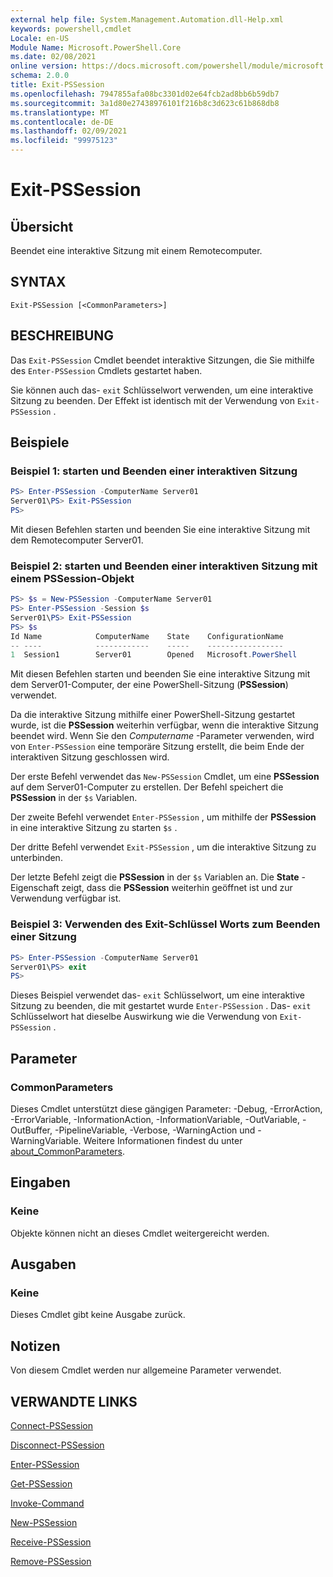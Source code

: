 ```yaml
---
external help file: System.Management.Automation.dll-Help.xml
keywords: powershell,cmdlet
Locale: en-US
Module Name: Microsoft.PowerShell.Core
ms.date: 02/08/2021
online version: https://docs.microsoft.com/powershell/module/microsoft.powershell.core/exit-pssession?view=powershell-7&WT.mc_id=ps-gethelp
schema: 2.0.0
title: Exit-PSSession
ms.openlocfilehash: 7947855afa08bc3301d02e64fcb2ad8bb6b59db7
ms.sourcegitcommit: 3a1d80e27438976101f216b8c3d623c61b868db8
ms.translationtype: MT
ms.contentlocale: de-DE
ms.lasthandoff: 02/09/2021
ms.locfileid: "99975123"
---
```

# Exit-PSSession

## Übersicht
Beendet eine interaktive Sitzung mit einem Remotecomputer.

## SYNTAX

```
Exit-PSSession [<CommonParameters>]
```

## BESCHREIBUNG

Das `Exit-PSSession` Cmdlet beendet interaktive Sitzungen, die Sie mithilfe des `Enter-PSSession` Cmdlets gestartet haben.

Sie können auch das- `exit` Schlüsselwort verwenden, um eine interaktive Sitzung zu beenden. Der Effekt ist identisch mit der Verwendung von `Exit-PSSession` .

## Beispiele

### Beispiel 1: starten und Beenden einer interaktiven Sitzung

```powershell
PS> Enter-PSSession -ComputerName Server01
Server01\PS> Exit-PSSession
PS>
```

Mit diesen Befehlen starten und beenden Sie eine interaktive Sitzung mit dem Remotecomputer Server01.

### Beispiel 2: starten und Beenden einer interaktiven Sitzung mit einem PSSession-Objekt

```powershell
PS> $s = New-PSSession -ComputerName Server01
PS> Enter-PSSession -Session $s
Server01\PS> Exit-PSSession
PS> $s
Id Name            ComputerName    State    ConfigurationName
-- ----            ------------    -----    -----------------
1  Session1        Server01        Opened   Microsoft.PowerShell
```

Mit diesen Befehlen starten und beenden Sie eine interaktive Sitzung mit dem Server01-Computer, der eine PowerShell-Sitzung (**PSSession**) verwendet.

Da die interaktive Sitzung mithilfe einer PowerShell-Sitzung gestartet wurde, ist die **PSSession** weiterhin verfügbar, wenn die interaktive Sitzung beendet wird. Wenn Sie den _Computername_ -Parameter verwenden, wird von `Enter-PSSession` eine temporäre Sitzung erstellt, die beim Ende der interaktiven Sitzung geschlossen wird.

Der erste Befehl verwendet das `New-PSSession` Cmdlet, um eine **PSSession** auf dem Server01-Computer zu erstellen. Der Befehl speichert die **PSSession** in der `$s` Variablen.

Der zweite Befehl verwendet `Enter-PSSession` , um mithilfe der **PSSession** in eine interaktive Sitzung zu starten `$s` .

Der dritte Befehl verwendet `Exit-PSSession` , um die interaktive Sitzung zu unterbinden.

Der letzte Befehl zeigt die **PSSession** in der `$s` Variablen an. Die **State** -Eigenschaft zeigt, dass die **PSSession** weiterhin geöffnet ist und zur Verwendung verfügbar ist.

### Beispiel 3: Verwenden des Exit-Schlüssel Worts zum Beenden einer Sitzung

```powershell
PS> Enter-PSSession -ComputerName Server01
Server01\PS> exit
PS>
```

Dieses Beispiel verwendet das- `exit` Schlüsselwort, um eine interaktive Sitzung zu beenden, die mit gestartet wurde `Enter-PSSession` . Das- `exit` Schlüsselwort hat dieselbe Auswirkung wie die Verwendung von `Exit-PSSession` .

## Parameter

### CommonParameters

Dieses Cmdlet unterstützt diese gängigen Parameter: -Debug, -ErrorAction, -ErrorVariable, -InformationAction, -InformationVariable, -OutVariable, -OutBuffer, -PipelineVariable, -Verbose, -WarningAction und -WarningVariable. Weitere Informationen findest du unter [about_CommonParameters](https://go.microsoft.com/fwlink/?LinkID=113216).

## Eingaben

### Keine

Objekte können nicht an dieses Cmdlet weitergereicht werden.

## Ausgaben

### Keine

Dieses Cmdlet gibt keine Ausgabe zurück.

## Notizen

Von diesem Cmdlet werden nur allgemeine Parameter verwendet.

## VERWANDTE LINKS

[Connect-PSSession](Connect-PSSession.md)

[Disconnect-PSSession](Disconnect-PSSession.md)

[Enter-PSSession](Enter-PSSession.md)

[Get-PSSession](Get-PSSession.md)

[Invoke-Command](Invoke-Command.md)

[New-PSSession](New-PSSession.md)

[Receive-PSSession](Receive-PSSession.md)

[Remove-PSSession](Remove-PSSession.md)
